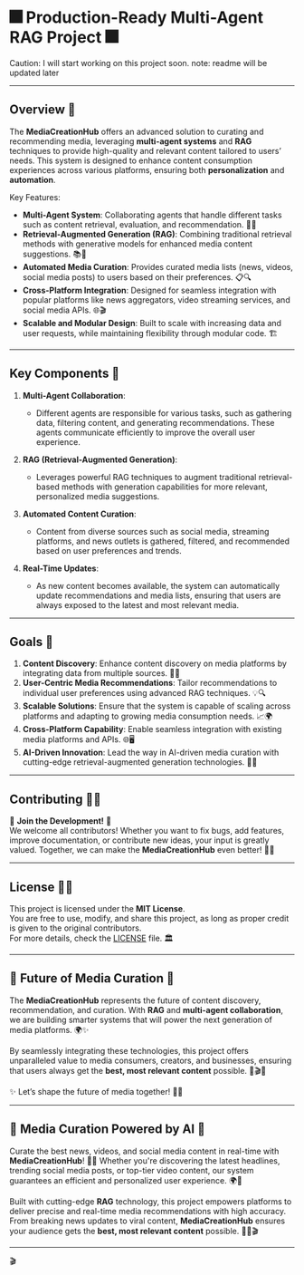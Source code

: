 # 🎆 Production-Ready Multi-Agent RAG Project 🎆
Caution: I will start working on this project soon.
note: readme will be updated later



---

## Overview 🌠

The **MediaCreationHub** offers an advanced solution to curating and recommending media, leveraging **multi-agent systems** and **RAG** techniques to provide high-quality and relevant content tailored to users’ needs. This system is designed to enhance content consumption experiences across various platforms, ensuring both **personalization** and **automation**.

Key Features:
- **Multi-Agent System**: Collaborating agents that handle different tasks such as content retrieval, evaluation, and recommendation. 🤖💬
- **Retrieval-Augmented Generation (RAG)**: Combining traditional retrieval methods with generative models for enhanced media content suggestions. 📚🎥
- **Automated Media Curation**: Provides curated media lists (news, videos, social media posts) to users based on their preferences. 📋🔍
- **Cross-Platform Integration**: Designed for seamless integration with popular platforms like news aggregators, video streaming services, and social media APIs. 🌐🎬
- **Scalable and Modular Design**: Built to scale with increasing data and user requests, while maintaining flexibility through modular code. 🏗️

---

## Key Components 🌟

1. **Multi-Agent Collaboration**:
   - Different agents are responsible for various tasks, such as gathering data, filtering content, and generating recommendations. These agents communicate efficiently to improve the overall user experience.

2. **RAG (Retrieval-Augmented Generation)**:
   - Leverages powerful RAG techniques to augment traditional retrieval-based methods with generation capabilities for more relevant, personalized media suggestions.

3. **Automated Content Curation**:
   - Content from diverse sources such as social media, streaming platforms, and news outlets is gathered, filtered, and recommended based on user preferences and trends.

4. **Real-Time Updates**:
   - As new content becomes available, the system can automatically update recommendations and media lists, ensuring that users are always exposed to the latest and most relevant media.

---

## Goals 🎯

1. **Content Discovery**: Enhance content discovery on media platforms by integrating data from multiple sources. 🎥📱
2. **User-Centric Media Recommendations**: Tailor recommendations to individual user preferences using advanced RAG techniques. 💡🔍
3. **Scalable Solutions**: Ensure that the system is capable of scaling across platforms and adapting to growing media consumption needs. 📈🌍
4. **Cross-Platform Capability**: Enable seamless integration with existing media platforms and APIs. 🌐🖥️
5. **AI-Driven Innovation**: Lead the way in AI-driven media curation with cutting-edge retrieval-augmented generation technologies. 🤖💬

---

## Contributing 🚀🌟

🎉 **Join the Development!** 🎉  
We welcome all contributors! Whether you want to fix bugs, add features, improve documentation, or contribute new ideas, your input is greatly valued. Together, we can make the **MediaCreationHub** even better! 💪💡

---

## License 📜✨

This project is licensed under the **MIT License**.  
You are free to use, modify, and share this project, as long as proper credit is given to the original contributors.  
For more details, check the [LICENSE](LICENSE) file. 🏛️

---

## 🌠 Future of Media Curation 🌠

The **MediaCreationHub** represents the future of content discovery, recommendation, and curation. With **RAG** and **multi-agent collaboration**, we are building smarter systems that will power the next generation of media platforms. 🌍✨

By seamlessly integrating these technologies, this project offers unparalleled value to media consumers, creators, and businesses, ensuring that users always get the **best, most relevant content** possible. 📱🎬🎥

✨ Let’s shape the future of media together! 🚀🎆

---

## 📸 Media Curation Powered by AI 📸

Curate the best news, videos, and social media content in real-time with **MediaCreationHub**! 🚀✨ Whether you're discovering the latest headlines, trending social media posts, or top-tier video content, our system guarantees an efficient and personalized user experience. 🌍💬

Built with cutting-edge **RAG** technology, this project empowers platforms to deliver precise and real-time media recommendations with high accuracy. From breaking news updates to viral content, **MediaCreationHub** ensures your audience gets the **best, most relevant content** possible. 📸🎥🎬

---

🎬
